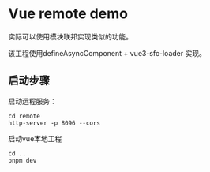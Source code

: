 # Vue remote demo
实际可以使用模块联邦实现类似的功能。

该工程使用defineAsyncComponent + vue3-sfc-loader 实现。

## 启动步骤
启动远程服务：
```shell
cd remote
http-server -p 8096 --cors
```

启动vue本地工程
```shell
cd ..
pnpm dev
```